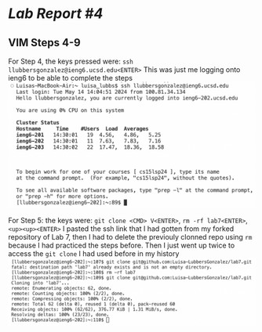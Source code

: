 # *Lab Report #4*

## VIM Steps 4-9
For Step 4, the keys pressed were: ```ssh llubbersgonzalez@ieng6.ucsd.edu<ENTER>```
This was just me logging onto ieng6 to be able to complete the steps 
![Image](Step4.png)

For Step 5: the keys were: ```git clone <CMD> V<ENTER>```, ```rm -rf lab7<ENTER>```, ```<up><up><ENTER>```
I pasted the ssh link that I had gotten from my forked repository of Lab 7, then I had to delete the previouly clonned repo using `rm` because I had practiced the steps before. Then I just went up twice to access the `git clone` I had used before in my history
![Image](Step5.png)

